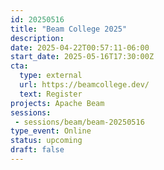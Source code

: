 ```yaml
---
id: 20250516
title: "Beam College 2025"
description: 
date: 2025-04-22T00:57:11-06:00
start_date: 2025-05-16T17:30:00Z
cta: 
  type: external
  url: https://beamcollege.dev/
  text: Register
projects: Apache Beam
sessions: 
 - sessions/beam/beam-20250516
type_event: Online
status: upcoming
draft: false
---
```




